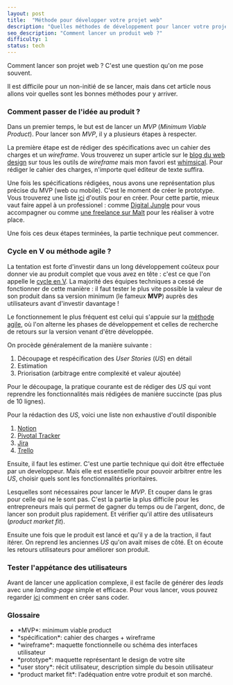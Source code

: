 ```yaml
---
layout: post
title:  "Méthode pour développer votre projet web"
description: "Quelles méthodes de développement pour lancer votre projet web ?"
seo_description: "Comment lancer un produit web ?"
difficulty: 1
status: tech
---
```


Comment lancer son projet web ? C'est une question qu'on me pose souvent.

Il est difficile pour un non-initié de se lancer, mais dans cet article nous allons voir quelles sont les bonnes méthodes pour y arriver.

### Comment passer de l'idée au produit ?

Dans un premier temps, le but est de lancer un *MVP* (*Minimum Viable Product*). Pour lancer son *MVP*, il y a plusieurs étapes à respecter.

La première étape est de rédiger des spécifications avec un cahier des charges et un *wireframe*. Vous trouverez un super article sur le
<a href="https://www.blogduwebdesign.com/logiciels-wireframe-prototype/" class= "underlined" target="_blank">blog du web design</a> sur tous les outils de *wireframe* mais mon favori est <a href="https://whimsical.com/" class= "underlined" target="_blank">whimsical</a>. Pour rédiger le cahier des charges, n'importe quel éditeur de texte suffira.

Une fois les spécifications rédigées, nous avons une représentation plus précise du MVP (web ou mobile). C'est le moment de créer le prototype. Vous trouverez une liste
<a href="https://www.blogduwebdesign.com/logiciels-wireframe-prototype/#Logiciels_pour_creer_des_prototypes" class= "underlined" target="_blank">ici</a> d'outils pour en créer. Pour cette partie, mieux vaut faire appel à un professionel : comme <a href="https://www.digitaljungle.camp/" class= "underlined" target="_blank">Digital Jungle</a> pour vous accompagner ou comme <a href="https://www.malt.fr/s?q=web+designer&as=t" class= "underlined" target="_blank">une freelance sur Malt</a> pour les réaliser à votre place.

Une fois ces deux étapes terminées, la partie technique peut commencer.

### Cycle en V ou méthode agile ?

La tentation est forte d'investir dans un long développement coûteux pour donner vie au produit complet que vous avez en tête : c'est ce que l'on appelle le <a href="https://fr.wikipedia.org/wiki/Cycle_en_V" class= "underlined" target="_blank">cycle en V</a>. La majorité des équipes techniques a cessé de fonctionner de cette manière : il faut tester le plus vite possible la valeur de son produit dans sa version minimum (le fameux **MVP**) auprès des utilisateurs avant d'investir davantage !

Le fonctionnement le plus fréquent est celui qui s'appuie sur la <a href="https://agilemanifesto.org/iso/fr/manifesto.html" class= "underlined" target="_blank">méthode agile</a>, où l'on alterne les phases de développement et celles de recherche de retours sur la version venant d'être développée.

On procède généralement de la manière suivante :

1. Découpage et respécification des *User Stories* (*US*) en détail
2. Estimation
3. Priorisation (arbitrage entre complexité et valeur ajoutée)

Pour le découpage, la pratique courante est de rédiger des *US* qui vont reprendre les fonctionnalités mais rédigées de manière succincte (pas plus de 10 lignes).

Pour la rédaction des *US*, voici une liste non exhaustive d'outil disponible

1. <a href="https://www.notion.so/" class= "underlined" target="_blank">Notion</a>
2. <a href="https://www.pivotaltracker.com/" class= "underlined" target="_blank">Pivotal Tracker</a>
3. <a href="https://www.atlassian.com/fr/software/jira" class= "underlined" target="_blank">Jira</a>
4. <a href="https://trello.com/" class= "underlined" target="_blank">Trello</a>

Ensuite, il faut les estimer. C'est une partie technique qui doit être effectuée par un developpeur. Mais elle est essentielle pour pouvoir arbitrer entre les *US*, choisir quels sont les fonctionnalités prioritaires.

Lesquelles sont nécessaires pour lancer le *MVP*. Et couper dans le gras pour celle qui ne le sont pas. C'est la partie la plus difficile pour les entrepreneurs mais qui permet de gagner du temps ou de l'argent, donc, de lancer son produit plus rapidement. Et vérifier qu'il attire des utilisateurs (*product market fit*).

Ensuite une fois que le produit est lancé et qu'il y a de la traction, il faut itérer. On reprend les anciennes *US* qu'on avait mises de côté. Et on écoute les retours utilisateurs pour améliorer son produit.

### Tester l'appétance des utilisateurs

Avant de lancer une application complexe, il est facile de générer des *leads* avec une *landing-page* simple et efficace. Pour vous lancer, vous pouvez regarder <a href="https://www.blogduwebdesign.com/logiciels-landing-pages/" class= "underlined" target="_blank">ici</a> comment en créer sans coder.

### Glossaire

<ul>
  <li>
    *MVP*: minimum viable product
  </li>
  <li>
    *spécification*: cahier des charges + wireframe
  </li>
  <li>
    *wireframe*: maquette fonctionnelle ou schéma des interfaces utilisateur
  </li>
  <li>
    *prototype*: maquette représentant le design de votre site
  </li>
  <li>
    *user story*: récit utilisateur, description simple du besoin utilisateur
  </li>
  <li>
    *product market fit*: l’adéquation entre votre produit et son marché.
  </li>
</ul>
